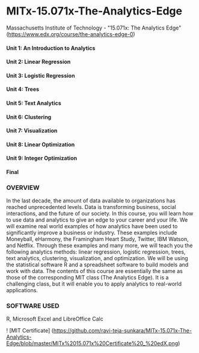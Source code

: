 # MITx-15.071x-The-Analytics-Edge
Massachusetts Institute of Technology - "15.071x: The Analytics Edge" (https://www.edx.org/course/the-analytics-edge-0)


#### Unit 1: An Introduction to Analytics
#### Unit 2: Linear Regression
#### Unit 3: Logistic Regression
#### Unit 4: Trees
#### Unit 5: Text Analytics
#### Unit 6: Clustering
#### Unit 7: Visualization
#### Unit 8: Linear Optimization
#### Unit 9: Integer Optimization
#### Final

### OVERVIEW

In the last decade, the amount of data available to organizations has reached unprecedented levels. Data is transforming business, social interactions, and the future of our society. In this course, you will learn how to use data and analytics to give an edge to your career and your life. We will examine real world examples of how analytics have been used to significantly improve a business or industry. These examples include Moneyball, eHarmony, the Framingham Heart Study, Twitter, IBM Watson, and Netflix. Through these examples and many more, we will teach you the following analytics methods: linear regression, logistic regression, trees, text analytics, clustering, visualization, and optimization. We will be using the statistical software R and a spreadsheet software to build models and work with data. The contents of this course are essentially the same as those of the corresponding MIT class (The Analytics Edge). It is a challenging class, but it will enable you to apply analytics to real-world applications. 

### SOFTWARE USED
R, Microsoft Excel and LibreOffice Calc

! [MIT Certificate] (https://github.com/ravi-teja-sunkara/MITx-15.071x-The-Analytics-Edge/blob/master/MITx%2015.071x%20Certificate%20_%20edX.png)
